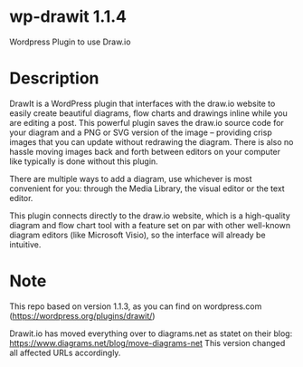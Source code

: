 # wp-drawit 1.1.4
Wordpress Plugin to use Draw.io

# Description
DrawIt is a WordPress plugin that interfaces with the draw.io website to easily create beautiful diagrams, flow charts and drawings inline while you are editing a post. This powerful plugin saves the draw.io source code for your diagram and a PNG or SVG version of the image – providing crisp images that you can update without redrawing the diagram. There is also no hassle moving images back and forth between editors on your computer like typically is done without this plugin.

There are multiple ways to add a diagram, use whichever is most convenient for you: through the Media Library, the visual editor or the text editor.

This plugin connects directly to the draw.io website, which is a high-quality diagram and flow chart tool with a feature set on par with other well-known diagram editors (like Microsoft Visio), so the interface will already be intuitive.

# Note
This repo based on version 1.1.3, as you can find on wordpress.com (https://wordpress.org/plugins/drawit/)

Drawit.io has moved everything over to diagrams.net as statet on their blog: https://www.diagrams.net/blog/move-diagrams-net
This version changed all affected URLs accordingly.

